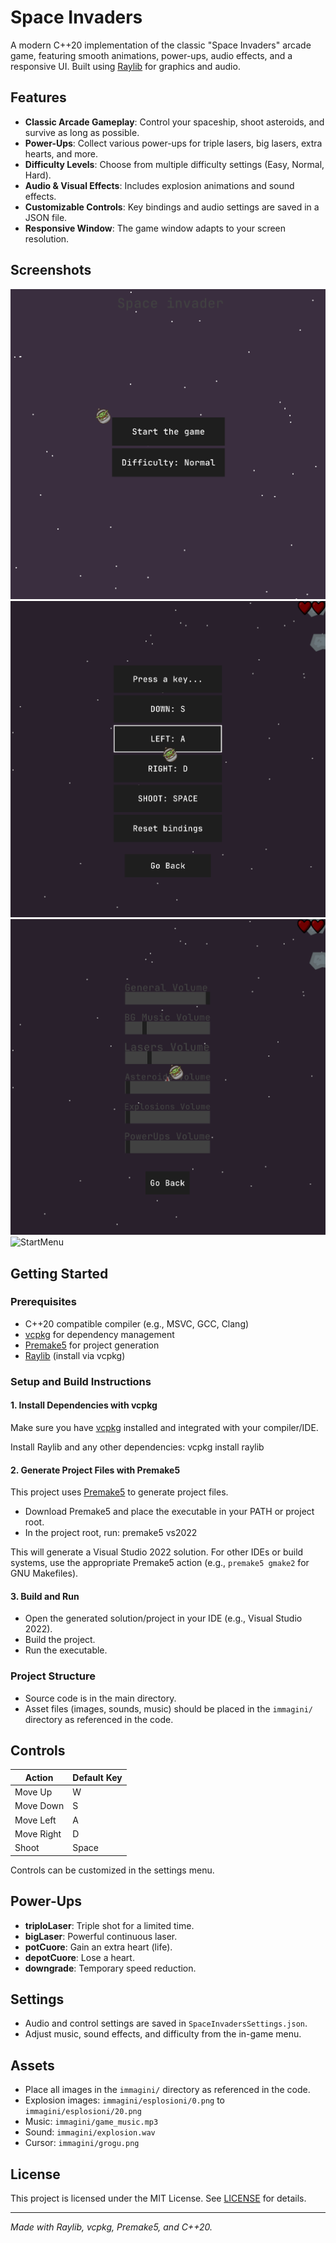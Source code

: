 # Space Invaders 

A modern C++20 implementation of the classic "Space Invaders" arcade game, featuring smooth animations, power-ups, audio effects, and a responsive UI. Built using [Raylib](https://www.raylib.com/) for graphics and audio.

## Features

- **Classic Arcade Gameplay**: Control your spaceship, shoot asteroids, and survive as long as possible.
- **Power-Ups**: Collect various power-ups for triple lasers, big lasers, extra hearts, and more.
- **Difficulty Levels**: Choose from multiple difficulty settings (Easy, Normal, Hard).
- **Audio & Visual Effects**: Includes explosion animations and sound effects.
- **Customizable Controls**: Key bindings and audio settings are saved in a JSON file.
- **Responsive Window**: The game window adapts to your screen resolution.

## Screenshots

![StartMenu](assets/startmenu.png)
![StartMenu](assets/bindingsmenu.png)
![StartMenu](assets/volumemenu.png)
![StartMenu](assets/gameplay.gif)
## Getting Started

### Prerequisites

- C++20 compatible compiler (e.g., MSVC, GCC, Clang)
- [vcpkg](https://github.com/microsoft/vcpkg) for dependency management
- [Premake5](https://premake.github.io/) for project generation
- [Raylib](https://www.raylib.com/) (install via vcpkg)

### Setup and Build Instructions

#### 1. Install Dependencies with vcpkg

Make sure you have [vcpkg](https://github.com/microsoft/vcpkg) installed and integrated with your compiler/IDE.

Install Raylib and any other dependencies: vcpkg install raylib

#### 2. Generate Project Files with Premake5

This project uses [Premake5](https://premake.github.io/) to generate project files.

- Download Premake5 and place the executable in your PATH or project root.
- In the project root, run: premake5 vs2022


This will generate a Visual Studio 2022 solution. For other IDEs or build systems, use the appropriate Premake5 action (e.g., `premake5 gmake2` for GNU Makefiles).

#### 3. Build and Run

- Open the generated solution/project in your IDE (e.g., Visual Studio 2022).
- Build the project.
- Run the executable.

### Project Structure

- Source code is in the main directory.
- Asset files (images, sounds, music) should be placed in the `immagini/` directory as referenced in the code.

## Controls

| Action      | Default Key |
|-------------|-------------|
| Move Up     | W           |
| Move Down   | S           |
| Move Left   | A           |
| Move Right  | D           |
| Shoot       | Space       |

Controls can be customized in the settings menu.

## Power-Ups

- **triploLaser**: Triple shot for a limited time.
- **bigLaser**: Powerful continuous laser.
- **potCuore**: Gain an extra heart (life).
- **depotCuore**: Lose a heart.
- **downgrade**: Temporary speed reduction.

## Settings

- Audio and control settings are saved in `SpaceInvadersSettings.json`.
- Adjust music, sound effects, and difficulty from the in-game menu.

## Assets

- Place all images in the `immagini/` directory as referenced in the code.
- Explosion images: `immagini/esplosioni/0.png` to `immagini/esplosioni/20.png`
- Music: `immagini/game_music.mp3`
- Sound: `immagini/explosion.wav`
- Cursor: `immagini/grogu.png`

## License

This project is licensed under the MIT License. See [LICENSE](LICENSE) for details.

---

*Made with Raylib, vcpkg, Premake5, and C++20.*

